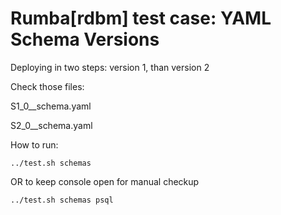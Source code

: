 # Rumba[rdbm] test case: YAML Schema Versions

Deploying in two steps: version 1, than version 2

Check those files:
 
S1_0__schema.yaml

S2_0__schema.yaml

How to run:

```
../test.sh schemas

```
OR to keep console open for manual checkup
```
../test.sh schemas psql

```

